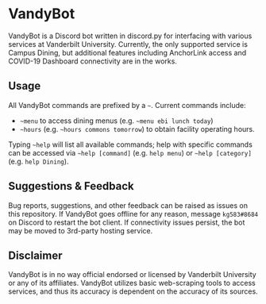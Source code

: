 # VandyBot

VandyBot is a Discord bot written in discord.py for interfacing with various services at Vanderbilt University. Currently, the only supported service is Campus Dining, but additional features including AnchorLink access and COVID-19 Dashboard connectivity are in the works.

## Usage

All VandyBot commands are prefixed by a `~`. Current commands include: 
* `~menu` to access dining menus (e.g. `~menu ebi lunch today`)
* `~hours` (e.g. `~hours commons tomorrow`) to obtain facility operating hours.

Typing `~help` will list all available commands; help with specific commands can be accessed via `~help [command]` (e.g. `help menu`) or `~help [category]` (e.g. `help Dining`).

## Suggestions & Feedback

Bug reports, suggestions, and other feedback can be raised as issues on this repository. If VandyBot goes offline for any reason, message `kg583#8684` on Discord to restart the bot client. If connectivity issues persist, the bot may be moved to 3rd-party hosting service.

## Disclaimer

VandyBot is in no way official endorsed or licensed by Vanderbilt University or any of its affiliates. VandyBot utilizes basic web-scraping tools to access services, and thus its accuracy is dependent on the accuracy of its sources.

